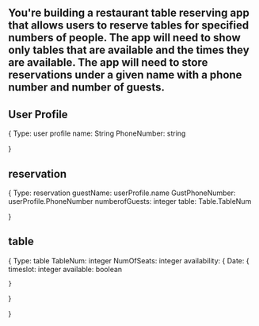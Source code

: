 ## You're building a restaurant table reserving app that allows users to reserve tables for specified numbers of people. The app will need to show only tables that are available and the times they are available. The app will need to store reservations under a given name with a phone number and number of guests.

## User Profile

{
  Type: user profile
  name: String
  PhoneNumber: string

}

## reservation

{
  Type: reservation
  guestName: userProfile.name
  GustPhoneNumber: userProfile.PhoneNumber
  numberofGuests: integer
  table: Table.TableNum

}


## table

{
  Type: table
  TableNum: integer
  NumOfSeats: integer
  availability: {
    Date: {
      timeslot: integer
      available: boolean
      
    }

  }

}
